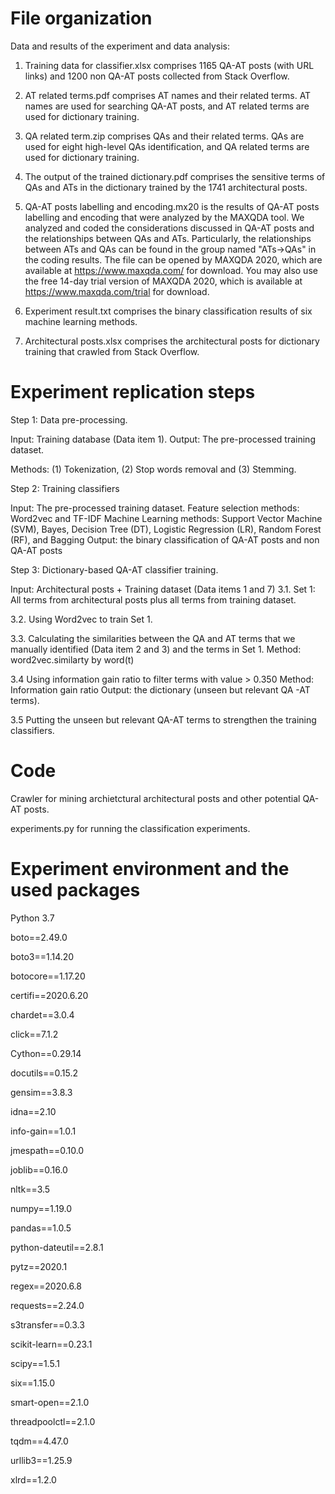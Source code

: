 # File organization

Data and results of the experiment and data analysis:

1. Training data for classifier.xlsx comprises 1165 QA-AT posts (with URL links) and 1200 non QA-AT posts collected from Stack Overflow.


2. AT related terms.pdf 
comprises AT names and their related terms. AT names are used for searching QA-AT posts, 
and AT related terms are used for dictionary training.  


3. QA related term.zip
comprises QAs and their related terms. QAs are used for eight high-level QAs identification, 
and QA related terms are used for dictionary training. 


4. The output of the trained dictionary.pdf 
comprises the sensitive terms of QAs and ATs in the dictionary trained by the 1741 architectural posts.  

5. QA-AT posts labelling and encoding.mx20 is the results of QA-AT posts labelling and encoding that were analyzed by the MAXQDA tool. We analyzed and coded the considerations discussed in QA-AT posts and the relationships between QAs and ATs. Particularly, the relationships between ATs and QAs can be found in the group named "ATs->QAs" in the coding results. The file can be opened by MAXQDA 2020, which are available at https://www.maxqda.com/ for download. You may also use the free 14-day trial version of MAXQDA 2020, which is available at https://www.maxqda.com/trial for download.

6. Experiment result.txt
comprises the binary classification results of six machine learning methods.

7. Architectural posts.xlsx
comprises the architectural posts for dictionary training that crawled from Stack Overflow.

# Experiment replication steps

Step 1: Data pre-processing. 

Input: Training database (Data item 1).
Output: The pre-processed training dataset.

Methods: (1) Tokenization, (2) Stop words removal and (3) Stemming.

Step 2: Training classifiers 

Input: The pre-processed training dataset.
Feature selection methods: Word2vec and TF-IDF
Machine Learning methods: Support Vector Machine (SVM), Bayes, Decision Tree (DT), Logistic Regression (LR), Random Forest (RF), and Bagging
Output: the binary classification of QA-AT posts and non QA-AT posts

Step 3: Dictionary-based QA-AT classifier training.

Input: Architectural posts + Training dataset (Data items 1 and 7)
3.1. Set 1: All terms from architectural posts plus all terms from training dataset.

3.2. Using Word2vec to train Set 1.

3.3. Calculating the similarities between the QA and AT terms that we manually identified (Data item 2 and 3) and the terms in Set 1.
Method: word2vec.similarty by word(t)

3.4 Using information gain ratio to filter terms with value > 0.350
Method: Information gain ratio
Output: the dictionary (unseen but relevant QA -AT terms).

3.5 Putting the unseen but relevant QA-AT terms to strengthen the training classifiers.
 


# Code
Crawler for mining archietctural architectural posts and other potential QA-AT posts.

experiments.py
for running the classification experiments.

# Experiment environment and the used packages
Python 3.7

boto==2.49.0

boto3==1.14.20

botocore==1.17.20

certifi==2020.6.20

chardet==3.0.4

click==7.1.2

Cython==0.29.14

docutils==0.15.2

gensim==3.8.3

idna==2.10

info-gain==1.0.1

jmespath==0.10.0

joblib==0.16.0

nltk==3.5

numpy==1.19.0

pandas==1.0.5

python-dateutil==2.8.1

pytz==2020.1

regex==2020.6.8

requests==2.24.0

s3transfer==0.3.3

scikit-learn==0.23.1

scipy==1.5.1

six==1.15.0

smart-open==2.1.0

threadpoolctl==2.1.0

tqdm==4.47.0

urllib3==1.25.9

xlrd==1.2.0


